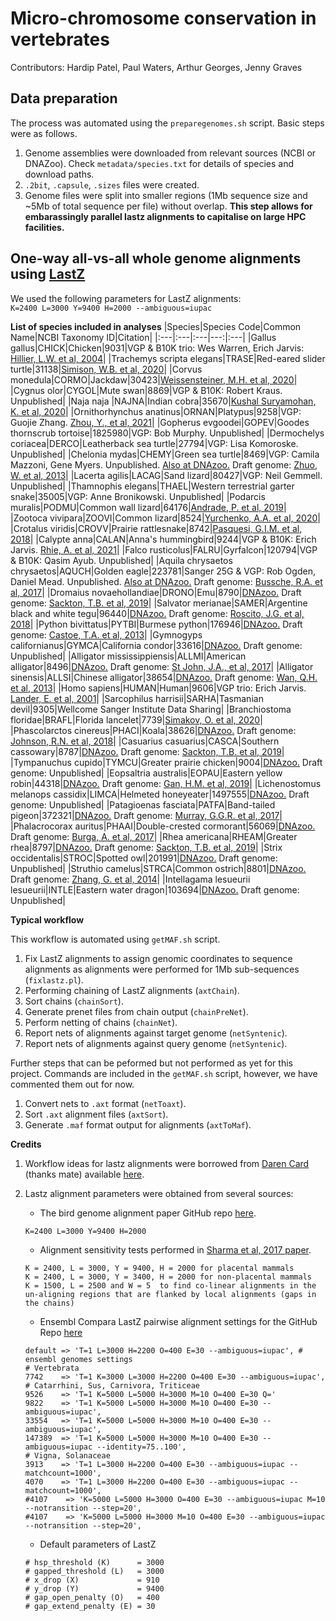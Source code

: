 # Micro-chromosome conservation in vertebrates

Contributors: Hardip Patel, Paul Waters, Arthur Georges, Jenny Graves

## Data preparation

The process was automated using the `preparegenomes.sh` script. Basic steps were as follows.

1. Genome assemblies were downloaded from relevant sources (NCBI or DNAZoo). Check `metadata/species.txt` for details of species and download paths.
2. `.2bit`, `.capsule`, `.sizes` files were created.
3. Genome files were split into smaller regions (1Mb sequence size and ~5Mb of total sequence per file) without overlap. **This step allows for embarassingly parallel lastz alignments to capitalise on large HPC facilities.**

## One-way all-vs-all whole genome alignments using [LastZ](http://www.bx.psu.edu/miller_lab/dist/README.lastz-1.02.00/README.lastz-1.02.00a.html#intro)

We used the following parameters for LastZ alignments:  
```K=2400 L=3000 Y=9400 H=2000 --ambiguous=iupac``` 

**List of species included in analyses**
|Species|Species Code|Common Name|NCBI Taxonomy ID|Citation|
|:---|:---|:---|---:|:---|
|Gallus gallus|CHICK|Chicken|9031|VGP & B10K trio: Wes Warren, Erich Jarvis: [Hillier, L.W. et al, 2004](https://doi.org/10.1038/nature03154)|
|Trachemys scripta elegans|TRASE|Red-eared slider turtle|31138|[Simison, W.B. et al, 2020](https://doi.org/10.1093/gbe/evaa063)|
|Corvus monedula|CORMO|Jackdaw|30423|[Weissensteiner, M.H. et al, 2020](https://doi.org/10.1038/s41467-020-17195-4)|
|Cygnus olor|CYGOL|Mute swan|8869|VGP & B10K: Robert Kraus. Unpublished|
|Naja naja |NAJNA|Indian cobra|35670|[Kushal Suryamohan, K. et al, 2020](https://doi.org/10.1038/s41588-019-0559-8)|
|Ornithorhynchus anatinus|ORNAN|Platypus|9258|VGP: Guojie Zhang. [Zhou, Y., et al, 2021](https://doi.org/10.1038/s41586-020-03039-0)|
|Gopherus evgoodei|GOPEV|Goodes thornscrub tortoise|1825980|VGP: Bob Murphy. Unpublished|
|Dermochelys coriacea|DERCO|Leatherback sea turtle|27794|VGP: Lisa Komoroske. Unpublished|
|Chelonia mydas|CHEMY|Green sea turtle|8469|VGP: Camila Mazzoni, Gene Myers. Unpublished. [Also at DNAzoo.](https://www.dnazoo.org/assemblies/Chelonia_mydas) Draft genome: [Zhuo, W. et al, 2013](https://doi.org/10.1038/ng.2615)|
|Lacerta agilis|LACAG|Sand lizard|80427|VGP: Neil Gemmell. Unpublished|
|Thamnophis elegans|THAEL|Western terrestrial garter snake|35005|VGP: Anne Bronikowski. Unpublished|
|Podarcis muralis|PODMU|Common wall lizard|64176|[Andrade, P. et al, 2019](https://doi.org/10.1073/pnas.1820320116)|
|Zootoca vivipara|ZOOVI|Common lizard|8524|[Yurchenko, A.A. et al, 2020](https://doi.org/10.1093/gbe/evaa161)|
|Crotalus viridis|CROVV|Prairie rattlesnake|8742|[Pasquesi, G.I.M. et al, 2018](https://doi.org/10.1038/s41467-018-05279-1)|
|Calypte anna|CALAN|Anna's hummingbird|9244|VGP & B10K: Erich Jarvis. [Rhie, A. et al, 2021](https://doi.org/10.1101/2020.05.22.110833)|
|Falco rusticolus|FALRU|Gyrfalcon|120794|VGP & B10K: Qasim Ayub. Unpublished|
|Aquila chrysaetos chrysaetos|AQUCH|Golden eagle|223781|Sanger 25G & VGP: Rob Ogden, Daniel Mead. Unpublished. [Also at DNAzoo.](https://www.dnazoo.org/assemblies/Aquila_chrysaetos) Draft genome: [Bussche, R.A. et al, 2017](https://doi.org/10.3356/JRR-16-47.1)|
|Dromaius novaehollandiae|DRONO|Emu|8790|[DNAzoo.](https://www.dnazoo.org/assemblies/Dromaius_novaehollandiae) Draft genome: [Sackton, T.B. et al, 2019](https://doi.org/10.1126/science.aat7244)|
|Salvator merianae|SAMER|Argentine black and white tegu|96440|[DNAzoo.](https://www.dnazoo.org/assemblies/Salvator_merianae) Draft genome: [Roscito, J.G. et al, 2018](https://doi.org/10.1093/gigascience/giy141)|
|Python bivittatus|PYTBI|Burmese python|176946|[DNAzoo.](https://www.dnazoo.org/assemblies/Python_bivittatus) Draft genome: [Castoe, T.A. et al, 2013](https://doi.org/10.1073/pnas.1314475110)|
|Gymnogyps californianus|GYMCA|California condor|33616|[DNAzoo.](https://www.dnazoo.org/assemblies/Gymnogyps_californianus) Draft genome: Unpublished|
|Alligator mississippiensis|ALLMI|American alligator|8496|[DNAzoo.](https://www.dnazoo.org/assemblies/Alligator_mississippiensis) Draft genome: [St John, J.A., et al, 2017](https://doi.org/10.1101/gr.213595.116)|
|Alligator sinensis|ALLSI|Chinese alligator|38654|[DNAzoo.](https://www.dnazoo.org/assemblies/Alligator_sinensis) Draft genome: [Wan, Q.H. et al, 2013](https://doi.org/10.1038/cr.2013.104)|
|Homo sapiens|HUMAN|Human|9606|VGP trio: Erich Jarvis. [Lander, E. et al, 2001](https://doi.org/10.1038/35057062)|
|Sarcophilus harrisii|SARHA|Tasmanian devil|9305|Wellcome Sanger Institute Data Sharing|
|Branchiostoma floridae|BRAFL|Florida lancelet|7739|[Simakov, O. et al, 2020](https://doi.org/10.1038/s41559-020-1156-z)|
|Phascolarctos cinereus|PHACI|Koala|38626|[DNAzoo.](https://www.dnazoo.org/assemblies/Phascolarctos_cinereus) Draft genome: [Johnson, R.N. et al, 2018](https://doi.org/10.1038/s41588-018-0153-5)|
|Casuarius casuarius|CASCA|Southern cassowary|8787|[DNAzoo.](https://www.dnazoo.org/assemblies/Casuarius_casuarius) Draft genome: [Sackton, T.B. et al, 2019](https://doi.org/10.1126/science.aat7244)|
|Tympanuchus cupido|TYMCU|Greater prairie chicken|9004|[DNAzoo.](https://www.dnazoo.org/assemblies/Tympanuchus_cupido) Draft genome: Unpublished|
|Eopsaltria australis|EOPAU|Eastern yellow robin|44318|[DNAzoo.](https://www.dnazoo.org/assemblies/Eopsaltria_australis) Draft genome: [Gan, H.M. et al, 2019](https://doi.org/10.1093/gigascience/giz111)|
|Lichenostomus melanops cassidix|LIMCA|Helmeted honeyeater|1497555|[DNAzoo.](https://www.dnazoo.org/assemblies/Lichenostomus_melanops_cassidix) Draft genome: Unpublished|
|Patagioenas fasciata|PATFA|Band-tailed pigeon|372321|[DNAzoo.](https://www.dnazoo.org/assemblies/Patagioenas_fasciata) Draft genome: [Murray, G.G.R. et al, 2017](https://doi.org/10.1126/science.aao0960)|
|Phalacrocorax auritus|PHAAI|Double-crested cormorant|56069|[DNAzoo.](https://www.dnazoo.org/assemblies/Phalacrocorax_auritus) Draft genome: [Burga, A. et al, 2017](https://doi.org/10.1126/science.aal3345)|
|Rhea americana|RHEAM|Greater rhea|8797|[DNAzoo.](https://www.dnazoo.org/assemblies/Rhea_americana) Draft genome: [Sackton, T.B. et al, 2019](https://doi.org/10.1126/science.aat7244)|
|Strix occidentalis|STROC|Spotted owl|201991|[DNAzoo.](https://www.dnazoo.org/assemblies/Strix_occidentalis) Draft genome: Unpublished|
|Struthio camelus|STRCA|Common ostrich|8801|[DNAzoo.](https://www.dnazoo.org/assemblies/Struthio_camelus) Draft genome: [Zhang, G. et al, 2014](https://doi.org/10.1126/science.1251385)|
|Intellagama lesueurii lesueurii|INTLE|Eastern water dragon|103694|[DNAzoo.](https://www.dnazoo.org/assemblies/Intellagama_lesueurii_lesueurii) Draft genome: Unpublished|


**Typical workflow**

This workflow is automated using `getMAF.sh` script.

1. Fix LastZ alignments to assign genomic coordinates to sequence alignments as alignments were performed for 1Mb sub-sequences (`fixlastz.pl`).
2. Performing chaining of LastZ alignments (`axtChain`).
3. Sort chains (`chainSort`).
4. Generate prenet files from chain output (`chainPreNet`).
5. Perform netting of chains (`chainNet`).
6. Report nets of alignments against target genome (`netSyntenic`).
7. Report nets of alignments against query genome (`netSyntenic`).

Further steps that can be peformed but not performed as yet for this project. Commands are included in the `getMAF.sh` script, however, we have commented them out for now.

1. Convert nets to `.axt` format (`netToaxt`).
2. Sort `.axt` alignment files (`axtSort`).
3. Generate `.maf` format output for alignments (`axtToMaf`).


**Credits**

1. Workflow ideas for lastz alignments were borrowed from [Daren Card](https://github.com/darencard) (thanks mate) available [here](https://darencard.net/blog/2019-11-01-whole-genome-alignment-tutorial/).
2. Lastz alignment parameters were obtained from several sources:  
    * The bird genome alignment paper GitHub repo [here](https://github.com/gigascience/paper-zhang2014/blob/master/Whole_genome_alignment/pairwise/bin/lastz_CNM.pl).

    ``` 
    K=2400 L=3000 Y=9400 H=2000
    ```
    * Alignment sensitivity tests performed in [Sharma et al, 2017 paper](https://doi.org/10.1093/nar/gkx554).

    ```
    K = 2400, L = 3000, Y = 9400, H = 2000 for placental mammals
    K = 2400, L = 3000, Y = 3400, H = 2000 for non-placental mammals
    K = 1500, L = 2500 and W = 5  to find co-linear alignments in the un-aligning regions that are flanked by local alignments (gaps in the chains)
    ```
    * Ensembl Compara LastZ pairwise alignment settings for the GitHub Repo [here](https://github.com/Ensembl/ensembl-compara/blob/23bcb7ecaed4b6ea3251b22b1405d9d9e0d817bc/modules/Bio/EnsEMBL/Compara/PipeConfig/Lastz_conf.pm)

    ```
    default => 'T=1 L=3000 H=2200 O=400 E=30 --ambiguous=iupac', # ensembl genomes settings
    # Vertebrata
    7742    => 'T=1 K=3000 L=3000 H=2200 O=400 E=30 --ambiguous=iupac',
    # Catarrhini, Sus, Carnivora, Triticeae
    9526    => 'T=1 K=5000 L=5000 H=3000 M=10 O=400 E=30 Q='
    9822    => 'T=1 K=5000 L=5000 H=3000 M=10 O=400 E=30 --ambiguous=iupac',
    33554   => 'T=1 K=5000 L=5000 H=3000 M=10 O=400 E=30 --ambiguous=iupac',
    147389  => 'T=1 K=5000 L=5000 H=3000 M=10 O=400 E=30 --ambiguous=iupac --identity=75..100',
    # Vigna, Solanaceae
    3913    => 'T=1 L=3000 H=2200 O=400 E=30 --ambiguous=iupac --matchcount=1000',
    4070    => 'T=1 L=3000 H=2200 O=400 E=30 --ambiguous=iupac --matchcount=1000',
    #4107    => 'K=5000 L=5000 H=3000 O=400 E=30 --ambiguous=iupac M=10 --notransition --step=20',
    #4107    => 'K=5000 L=5000 H=3000 M=10 O=400 E=30 --ambiguous=iupac --notransition --step=20',
    ```
    * Default parameters of LastZ
    ```
    # hsp_threshold (K)      = 3000
    # gapped_threshold (L)   = 3000
    # x_drop (X)             = 910
    # y_drop (Y)             = 9400
    # gap_open_penalty (O)   = 400
    # gap_extend_penalty (E) = 30
    ```
